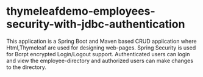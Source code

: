 # thymeleafdemo-employees-security-with-jdbc-authentication
This application is a Spring Boot and Maven based CRUD application where Html,Thymeleaf are used for designing web-pages.
Spring Security is used for Bcrpt encrypted Login/Logout support.
Authenticated users can login and view the employee-directory and authorized users can make changes to the directory.
